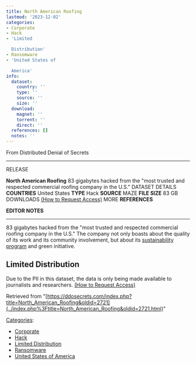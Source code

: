```yaml
---
title: North American Roofing
lastmod: '2023-12-02'
categories:
- Corporate
- Hack
- 'Limited

  Distribution'
- Ransomware
- 'United States of

  America'
info:
  dataset:
    country: ''
    type: ''
    source: ''
    size: ''
  download:
    magnet: ''
    torrent: ''
    direct: ''
  references: []
  notes: ''
---
```




From Distributed Denial of Secrets

---
RELEASE

**North American Roofing**
83 gigabytes hacked from the "most trusted and respected commercial roofing company in the U.S."
DATASET DETAILS
**COUNTRIES** United States
**TYPE** Hack
**SOURCE** MAZE
**FILE SIZE** 83 GB
DOWNLOADS [(How to Request Access)](Contact.html#Request_Access "Contact")
MORE
**REFERENCES**

**EDITOR NOTES**

---

83 gigabytes hacked from the "most trusted and respected commercial
roofing company in the U.S." The company not only boasts about the
quality of its work and its community involvement, but about its
[sustainability
program](https://web.archive.org/web/20210225194910/naroofing.com/about/sustainability-program/) and green initiative.

## Limited Distribution

Due to the PII in this dataset, the data is only being made available to
journalists and researchers. [(How to Request
Access)](Contact.html#Request_Access "Contact")

Retrieved from
"[https://ddosecrets.com/index.php?title=North_American_Roofing&oldid=2721](../index.php%3Ftitle=North_American_Roofing&oldid=2721.html)"

[Categories](./Special:Categories.html "Special:Categories"):

- [Corporate](./Category:Corporate.html "Category:Corporate")
- [Hack](./Category:Hack.html "Category:Hack")
- [Limited
Distribution](./Category:Limited_Distribution.html "Category:Limited Distribution")
- [Ransomware](./Category:Ransomware.html "Category:Ransomware")
- [United States of
America](./Category:United_States_of_America.html "Category:United States of America")
